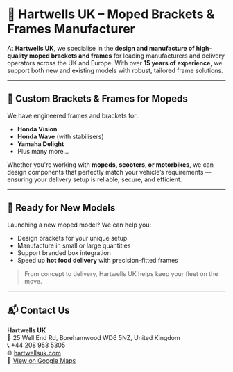 # 🛵 Hartwells UK – Moped Brackets & Frames Manufacturer

At **Hartwells UK**, we specialise in the **design and manufacture of high-quality moped brackets and frames** for leading manufacturers and delivery operators across the UK and Europe. With over **15 years of experience**, we support both new and existing models with robust, tailored frame solutions.

---

## 🔧 Custom Brackets & Frames for Mopeds

We have engineered frames and brackets for:

- **Honda Vision**  
- **Honda Wave** (with stabilisers)  
- **Yamaha Delight**  
- Plus many more...

Whether you're working with **mopeds, scooters, or motorbikes**, we can design components that perfectly match your vehicle’s requirements — ensuring your delivery setup is reliable, secure, and efficient.

---

## 🚚 Ready for New Models

Launching a new moped model? We can help you:

- Design brackets for your unique setup  
- Manufacture in small or large quantities  
- Support branded box integration  
- Speed up **hot food delivery** with precision-fitted frames  

> From concept to delivery, Hartwells UK helps keep your fleet on the move.

---

## 📬 Contact Us

**Hartwells UK**  
📍 25 Well End Rd, Borehamwood WD6 5NZ, United Kingdom  
📞 +44 208 953 5305  
🌐 [hartwellsuk.com](http://www.hartwellsuk.com/)  
📌 [View on Google Maps](https://maps.app.goo.gl/RURY69KaKqsxkYFM8)

